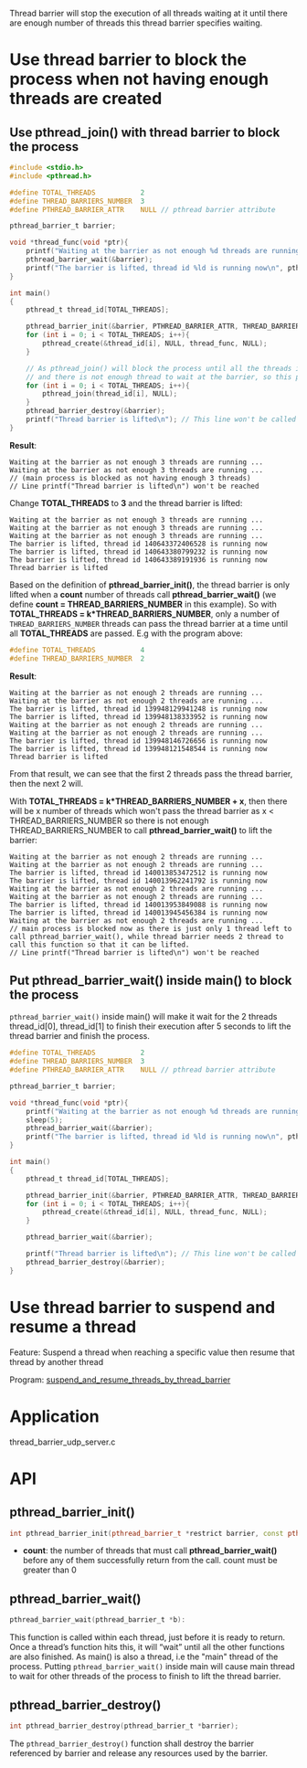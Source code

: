 Thread barrier will stop the execution of all threads waiting at it until there are enough number of threads this thread barrier specifies waiting.
# Use thread barrier to block the process when not having enough threads are created
## Use pthread_join() with thread barrier to block the process
```c
#include <stdio.h>
#include <pthread.h>

#define TOTAL_THREADS           2
#define THREAD_BARRIERS_NUMBER  3
#define PTHREAD_BARRIER_ATTR    NULL // pthread barrier attribute

pthread_barrier_t barrier;

void *thread_func(void *ptr){
    printf("Waiting at the barrier as not enough %d threads are running ...\n", THREAD_BARRIERS_NUMBER);
    pthread_barrier_wait(&barrier);
    printf("The barrier is lifted, thread id %ld is running now\n", pthread_self());
}

int main()
{  
	pthread_t thread_id[TOTAL_THREADS];

    pthread_barrier_init(&barrier, PTHREAD_BARRIER_ATTR, THREAD_BARRIERS_NUMBER);
    for (int i = 0; i < TOTAL_THREADS; i++){
        pthread_create(&thread_id[i], NULL, thread_func, NULL);
    }

    // As pthread_join() will block the process until all the threads it specifed are finished, 
    // and there is not enough thread to wait at the barrier, so this process is blocked
    for (int i = 0; i < TOTAL_THREADS; i++){
        pthread_join(thread_id[i], NULL);
    }
    pthread_barrier_destroy(&barrier);
    printf("Thread barrier is lifted\n"); // This line won't be called as TOTAL_THREADS < THREAD_BARRIERS_NUMBER
}
```
**Result**:
```
Waiting at the barrier as not enough 3 threads are running ...
Waiting at the barrier as not enough 3 threads are running ...
// (main process is blocked as not having enough 3 threads)
// Line printf("Thread barrier is lifted\n") won't be reached
```
Change **TOTAL_THREADS** to **3** and the thread barrier is lifted:
```
Waiting at the barrier as not enough 3 threads are running ...
Waiting at the barrier as not enough 3 threads are running ...
Waiting at the barrier as not enough 3 threads are running ...
The barrier is lifted, thread id 140643372406528 is running now
The barrier is lifted, thread id 140643380799232 is running now
The barrier is lifted, thread id 140643389191936 is running now
Thread barrier is lifted
```
Based on the definition of **pthread_barrier_init()**, the thread barrier is only lifted when a **count** number of threads call **pthread_barrier_wait()** (we define **count = THREAD_BARRIERS_NUMBER** in this example). So with **TOTAL_THREADS = k*THREAD_BARRIERS_NUMBER**, only a number of ``THREAD_BARRIERS_NUMBER`` threads can pass the thread barrier at a time until all **TOTAL_THREADS** are passed. E.g with the program above:
```c
#define TOTAL_THREADS           4
#define THREAD_BARRIERS_NUMBER  2
```
**Result**:
```
Waiting at the barrier as not enough 2 threads are running ...
Waiting at the barrier as not enough 2 threads are running ...
The barrier is lifted, thread id 139948129941248 is running now
The barrier is lifted, thread id 139948138333952 is running now
Waiting at the barrier as not enough 2 threads are running ...
Waiting at the barrier as not enough 2 threads are running ...
The barrier is lifted, thread id 139948146726656 is running now
The barrier is lifted, thread id 139948121548544 is running now
Thread barrier is lifted
```
From that result, we can see that the first 2 threads pass the thread barrier, then the next 2 will.

With **TOTAL_THREADS = k*THREAD_BARRIERS_NUMBER + x**, then there will be x number of threads which won't pass the thread barrier as x < THREAD_BARRIERS_NUMBER so there is not enough THREAD_BARRIERS_NUMBER to call **pthread_barrier_wait()** to lift the barrier:

```
Waiting at the barrier as not enough 2 threads are running ...
Waiting at the barrier as not enough 2 threads are running ...
The barrier is lifted, thread id 140013853472512 is running now
The barrier is lifted, thread id 140013962241792 is running now
Waiting at the barrier as not enough 2 threads are running ...
Waiting at the barrier as not enough 2 threads are running ...
The barrier is lifted, thread id 140013953849088 is running now
The barrier is lifted, thread id 140013945456384 is running now
Waiting at the barrier as not enough 2 threads are running ...
// main process is blocked now as there is just only 1 thread left to call pthread_barrier_wait(), while thread barrier needs 2 thread to call this function so that it can be lifted.
// Line printf("Thread barrier is lifted\n") won't be reached
```
## Put pthread_barrier_wait() inside main() to block the process
``pthread_barrier_wait()`` inside main() will make it wait for the 2 threads thread_id[0], thread_id[1] to finish their execution after 5 seconds to lift the thread barrier and finish the process.
```c
#define TOTAL_THREADS           2
#define THREAD_BARRIERS_NUMBER  3
#define PTHREAD_BARRIER_ATTR    NULL // pthread barrier attribute

pthread_barrier_t barrier;

void *thread_func(void *ptr){
    printf("Waiting at the barrier as not enough %d threads are running ...\n", THREAD_BARRIERS_NUMBER);
	sleep(5);
    pthread_barrier_wait(&barrier);
    printf("The barrier is lifted, thread id %ld is running now\n", pthread_self());
}

int main()
{  
	pthread_t thread_id[TOTAL_THREADS];

    pthread_barrier_init(&barrier, PTHREAD_BARRIER_ATTR, THREAD_BARRIERS_NUMBER);
    for (int i = 0; i < TOTAL_THREADS; i++){
        pthread_create(&thread_id[i], NULL, thread_func, NULL);
    }

	pthread_barrier_wait(&barrier);

    printf("Thread barrier is lifted\n"); // This line won't be called as TOTAL_THREADS < THREAD_BARRIERS_NUMBER
	pthread_barrier_destroy(&barrier);
}
```
# Use thread barrier to suspend and resume a thread
Feature: Suspend a thread when reaching a specific value then resume that thread by another thread

Program: [suspend_and_resume_threads_by_thread_barrier](https://github.com/TranPhucVinh/C/blob/master/Physical%20layer/Thread/src/suspend_and_resume_threads_by_thread_barrier.c)

# Application

thread_barrier_udp_server.c
# API
## pthread_barrier_init()
```cpp
int pthread_barrier_init(pthread_barrier_t *restrict barrier, const pthread_barrierattr_t *restrict attr, unsigned count);
```
* **count**: the number of threads that must call **pthread_barrier_wait()** before any of them successfully return from the call. count must be greater than 0
## pthread_barrier_wait()
```c
pthread_barrier_wait(pthread_barrier_t *b):
```
This function is called within each thread, just before it is ready to return. Once a thread’s function hits this, it will “wait” until all the other functions are also finished. As main() is also a thread, i.e the "main" thread of the process. Putting ``pthread_barrier_wait()`` inside main will cause main thread to wait for other threads of the process to finish to lift the thread barrier.
## pthread_barrier_destroy()
```c
int pthread_barrier_destroy(pthread_barrier_t *barrier);
```
The ``pthread_barrier_destroy()`` function shall destroy the barrier referenced by barrier and release any resources used by the barrier.
